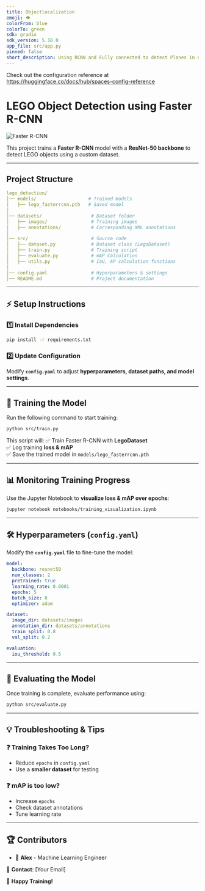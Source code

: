 ```yaml
---
title: Objectlocalization
emoji: 👁
colorFrom: blue
colorTo: green
sdk: gradio
sdk_version: 5.18.0
app_file: src/app.py
pinned: false
short_description: Using RCNN and Fully connected to detect Planes in objects
---
```


Check out the configuration reference at https://huggingface.co/docs/hub/spaces-config-reference




# LEGO Object Detection using Faster R-CNN

![Faster R-CNN](https://upload.wikimedia.org/wikipedia/commons/4/4b/Faster_R-CNN.png)

This project trains a **Faster R-CNN** model with a **ResNet-50 backbone** to detect LEGO objects using a custom dataset.

---

## **Project Structure**
```yaml
lego_detection/
│── models/                   # Trained models
│   ├── lego_fasterrcnn.pth   # Saved model
│
│── datasets/                  # Dataset folder
│   ├── images/                # Training images
│   ├── annotations/           # Corresponding XML annotations
│
│── src/                       # Source code
│   ├── dataset.py             # Dataset class (LegoDataset)
│   ├── train.py               # Training script
│   ├── evaluate.py            # mAP Calculation
│   ├── utils.py               # IoU, AP calculation functions
│
│── config.yaml                # Hyperparameters & settings
│── README.md                  # Project documentation
```

---

## ⚡ **Setup Instructions**
### **1️⃣ Install Dependencies**
```bash
pip install -r requirements.txt
```

### **2️⃣ Update Configuration**
Modify **`config.yaml`** to adjust **hyperparameters, dataset paths, and model settings**.

---

## 🚀 **Training the Model**
Run the following command to start training:
```bash
python src/train.py
```
This script will:
✅ Train Faster R-CNN with **LegoDataset**  
✅ Log training **loss & mAP**  
✅ Save the trained model in `models/lego_fasterrcnn.pth`

---

## 📊 **Monitoring Training Progress**
Use the Jupyter Notebook to **visualize loss & mAP over epochs**:
```bash
jupyter notebook notebooks/training_visualization.ipynb
```

---

## 🛠️ **Hyperparameters (`config.yaml`)**
Modify the **`config.yaml`** file to fine-tune the model:
```yaml
model:
  backbone: resnet50
  num_classes: 2
  pretrained: true
  learning_rate: 0.0001
  epochs: 5
  batch_size: 8
  optimizer: adam

dataset:
  image_dir: datasets/images
  annotation_dir: datasets/annotations
  train_split: 0.8
  val_split: 0.2

evaluation:
  iou_threshold: 0.5
```

---

## 📡 **Evaluating the Model**
Once training is complete, evaluate performance using:
```bash
python src/evaluate.py
```

---

## 💡 **Troubleshooting & Tips**
### ❓ **Training Takes Too Long?**
- Reduce `epochs` in `config.yaml`
- Use a **smaller dataset** for testing

### ❓ **mAP is too low?**
- Increase `epochs`
- Check dataset annotations
- Tune learning rate

---

## 🏆 **Contributors**
- 👤 **Alex** - Machine Learning Engineer

📧 **Contact**: [Your Email]  

🚀 **Happy Training!**  
